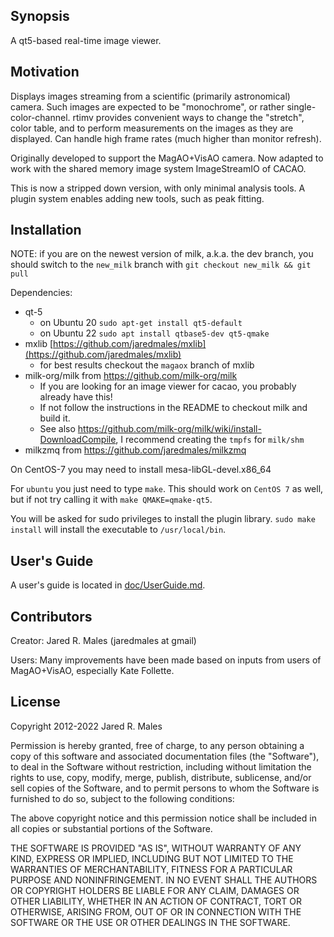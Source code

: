 ## Synopsis

A qt5-based real-time image viewer.

## Motivation

Displays images streaming from a scientific (primarily astronomical) camera.  Such images are expected to be "monochrome", or rather single-color-channel.  rtimv provides convenient ways to change the "stretch", color table, and to perform measurements on the images as they are displayed.  Can handle high frame rates (much higher than monitor refresh).

Originally developed to support the MagAO+VisAO camera.  Now adapted to work with the shared memory image system ImageStreamIO of CACAO.

This is now a stripped down version, with only minimal analysis tools.  A plugin system enables adding new tools, such as peak fitting.

## Installation

NOTE: if you are on the newest version of milk, a.k.a. the dev branch, you should switch to the `new_milk` branch with `git checkout new_milk && git pull`


Dependencies:
 - qt-5
   - on Ubuntu 20 `sudo apt-get install qt5-default`
   - on Ubuntu 22 `sudo apt install qtbase5-dev qt5-qmake`
 - mxlib [https://github.com/jaredmales/mxlib](https://github.com/jaredmales/mxlib)
   - for best results checkout the `magaox` branch of mxlib
 - milk-org/milk  from https://github.com/milk-org/milk
   - If you are looking for an image viewer for cacao, you probably already have this!
   - If not follow the instructions in the README to checkout milk and build it.
   - See also https://github.com/milk-org/milk/wiki/install-DownloadCompile, I recommend creating the `tmpfs` for `milk/shm`
 - milkzmq from https://github.com/jaredmales/milkzmq


On CentOS-7 you may need to install mesa-libGL-devel.x86_64
 
For `ubuntu` you just need to type `make`.  This should work on `CentOS 7` as well, but if not try calling it with `make QMAKE=qmake-qt5`. 

You will be asked for sudo privileges to install the plugin library.  `sudo make install` will install the executable to `/usr/local/bin`.

## User's Guide

A user's guide is located in [doc/UserGuide.md](doc/UserGuide.md).


## Contributors

Creator: Jared R. Males (jaredmales at gmail)

Users: Many improvements have been made based on inputs from users of MagAO+VisAO, especially Kate Follette.

## License

Copyright 2012-2022 Jared R. Males

Permission is hereby granted, free of charge, to any person obtaining a copy of this software and associated documentation files (the "Software"), to deal in the Software without restriction, including without limitation the rights to use, copy, modify, merge, publish, distribute, sublicense, and/or sell copies of the Software, and to permit persons to whom the Software is furnished to do so, subject to the following conditions:

The above copyright notice and this permission notice shall be included in all copies or substantial portions of the Software.

THE SOFTWARE IS PROVIDED "AS IS", WITHOUT WARRANTY OF ANY KIND, EXPRESS OR IMPLIED, INCLUDING BUT NOT LIMITED TO THE WARRANTIES OF MERCHANTABILITY, FITNESS FOR A PARTICULAR PURPOSE AND NONINFRINGEMENT. IN NO EVENT SHALL THE AUTHORS OR COPYRIGHT HOLDERS BE LIABLE FOR ANY CLAIM, DAMAGES OR OTHER LIABILITY, WHETHER IN AN ACTION OF CONTRACT, TORT OR OTHERWISE, ARISING FROM, OUT OF OR IN CONNECTION WITH THE SOFTWARE OR THE USE OR OTHER DEALINGS IN THE SOFTWARE.
